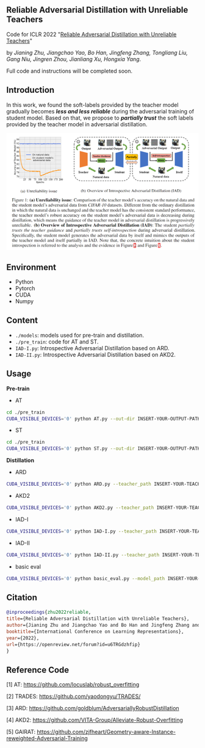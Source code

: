 ## Reliable Adversarial Distillation with Unreliable Teachers

Code for ICLR 2022 "[Reliable Adversarial Distillation with Unreliable Teachers](https://openreview.net/forum?id=u6TRGdzhfip&amp;referrer=%5BAuthor%20Console%5D(%2Fgroup%3Fid%3DICLR.cc%2F2022%2FConference%2FAuthors%23your-submissions))" 

by *Jianing Zhu, Jiangchao Yao, Bo Han, Jingfeng Zhang, Tongliang Liu, Gang Niu, Jingren Zhou, Jianliang Xu, Hongxia Yang*.

Full code and instructions will be completed soon.

## Introduction

In this work, we found the soft-labels provided by the teacher model gradually becomes ***less and less reliable*** during the adversarial training of student model. Based on that,  we propose to ***partially trust*** the soft labels provided by the teacher model in adversarial distillation.

<img src="https://github.com/ZFancy/IAD/blob/main/pic/overview.png?raw=true" style="zoom:80%;" />

## Environment

- Python
- Pytorch
- CUDA
- Numpy

## Content

- ```./models```: models used for pre-train and distillation.
- ```./pre_train```: code for AT and ST.
- ```IAD-I.py```: Introspective Adversarial Distillation based on ARD.
- ```IAD-II.py```: Introspective Adversarial Distillation based on AKD2.

## Usage

**Pre-train**

- AT
```bash
cd ./pre_train
CUDA_VISIBLE_DEVICES='0' python AT.py --out-dir INSERT-YOUR-OUTPUT-PATH
```

- ST
```bash
cd ./pre_train
CUDA_VISIBLE_DEVICES='0' python ST.py --out-dir INSERT-YOUR-OUTPUT-PATH
```

**Distillation**

- ARD
```bash
CUDA_VISIBLE_DEVICES='0' python ARD.py --teacher_path INSERT-YOUR-TEACHER-PATH --out-dir INSERT-YOUR-OUTPUT-PATH
```

- AKD2
```bash
CUDA_VISIBLE_DEVICES='0' python AKD2.py --teacher_path INSERT-YOUR-TEACHER-PATH --out-dir INSERT-YOUR-OUTPUT-PATH
```

- IAD-I
```bash
CUDA_VISIBLE_DEVICES='0' python IAD-I.py --teacher_path INSERT-YOUR-TEACHER-PATH --out-dir INSERT-YOUR-OUTPUT-PATH
```

- IAD-II
```bash
CUDA_VISIBLE_DEVICES='0' python IAD-II.py --teacher_path INSERT-YOUR-TEACHER-PATH --out-dir INSERT-YOUR-OUTPUT-PATH
```

- basic eval
```bash
CUDA_VISIBLE_DEVICES='0' python basic_eval.py --model_path INSERT-YOUR-MODEL-PATH
```

## Citation

```bib
@inproceedings{zhu2022reliable,
title={Reliable Adversarial Distillation with Unreliable Teachers},
author={Jianing Zhu and Jiangchao Yao and Bo Han and Jingfeng Zhang and Tongliang Liu and Gang Niu and Jingren Zhou and Jianliang Xu and Hongxia Yang},
booktitle={International Conference on Learning Representations},
year={2022},
url={https://openreview.net/forum?id=u6TRGdzhfip}
}
```

## Reference Code

[1] AT: https://github.com/locuslab/robust_overfitting

[2] TRADES: https://github.com/yaodongyu/TRADES/

[3] ARD: https://github.com/goldblum/AdversariallyRobustDistillation

[4] AKD2: https://github.com/VITA-Group/Alleviate-Robust-Overfitting

[5] GAIRAT: https://github.com/zjfheart/Geometry-aware-Instance-reweighted-Adversarial-Training

